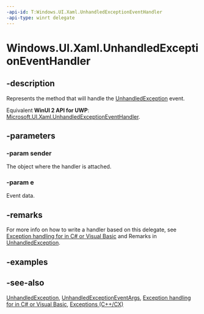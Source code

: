 ```yaml
---
-api-id: T:Windows.UI.Xaml.UnhandledExceptionEventHandler
-api-type: winrt delegate
---
```

<!-- Delegate syntax.
public delegate void UnhandledExceptionEventHandler(System.Object sender, Windows.UI.Xaml.UnhandledExceptionEventArgs e)
-->
# Windows.UI.Xaml.UnhandledExceptionEventHandler

## -description
Represents the method that will handle the [UnhandledException](application_unhandledexception.md) event.

Equivalent **WinUI 2 API for UWP**: [Microsoft.UI.Xaml.UnhandledExceptionEventHandler](/windows/winui/api/microsoft.ui.xaml.unhandledexceptioneventhandler).

## -parameters
### -param sender
The object where the handler is attached.

### -param e
Event data.


## -remarks
For more info on how to write a handler based on this delegate, see [Exception handling for    in C# or Visual Basic](/previous-versions/windows/apps/dn532194(v=win.10)) and Remarks in [UnhandledException](application_unhandledexception.md).

## -examples

## -see-also
[UnhandledException](application_unhandledexception.md), [UnhandledExceptionEventArgs](unhandledexceptioneventargs.md), [Exception handling for    in C# or Visual Basic](/previous-versions/windows/apps/dn532194(v=win.10)), [Exceptions (C++/CX)](/cpp/cppcx/exceptions-c-cx)
